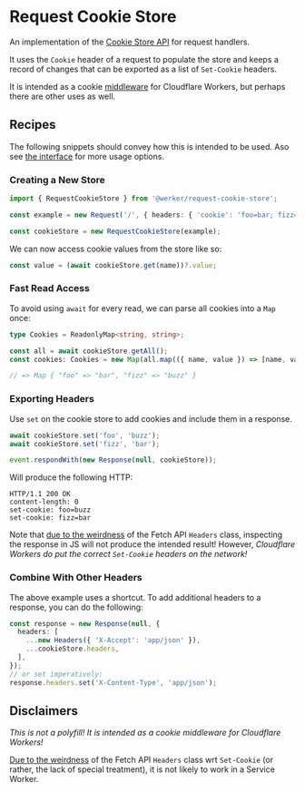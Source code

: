 # Request Cookie Store
An implementation of the [Cookie Store API](https://wicg.github.io/cookie-store) for request handlers. 

It uses the `Cookie` header of a request to populate the store and
keeps a record of changes that can be exported as a list of `Set-Cookie` headers.

It is intended as a cookie [middleware](https://github.com/worker-tools/middleware) for Cloudflare Workers, but perhaps there are other uses as well.

## Recipes 
The following snippets should convey how this is intended to be used.
Aso see [the interface](./src/interface.ts) for more usage options.


### Creating a New Store
```ts
import { RequestCookieStore } from '@werker/request-cookie-store';

const example = new Request('/', { headers: { 'cookie': 'foo=bar; fizz=buzz' } });

const cookieStore = new RequestCookieStore(example);
```

We can now access cookie values from the store like so:

```ts
const value = (await cookieStore.get(name))?.value;
```

### Fast Read Access
To avoid using `await` for every read, we can parse all cookies into a `Map` once:

```ts
type Cookies = ReadonlyMap<string, string>;

const all = await cookieStore.getAll();
const cookies: Cookies = new Map(all.map(({ name, value }) => [name, value]));

// => Map { "foo" => "bar", "fizz" => "buzz" }
```

### Exporting Headers 
Use `set` on the cookie store to add cookies and include them in a response.
```ts
await cookieStore.set('foo', 'buzz');
await cookieStore.set('fizz', 'bar');

event.respondWith(new Response(null, cookieStore));
```

Will produce the following HTTP:

```http
HTTP/1.1 200 OK
content-length: 0
set-cookie: foo=buzz
set-cookie: fizz=bar
```

Note that [due to the weirdness][1] of the Fetch API `Headers` class, inspecting the response in JS will not produce the intended result!
However, _Cloudflare Workers do put the correct `Set-Cookie` headers on the network!_


### Combine With Other Headers
The above example uses a shortcut. To add additional headers to a response, you can do the following:

```ts
const response = new Response(null, {
  headers: [
    ...new Headers({ 'X-Accept': 'app/json' }),
    ...cookieStore.headers,
  ],
});
// or set imperatively:
response.headers.set('X-Content-Type', 'app/json');
```

[1]: https://fetch.spec.whatwg.org/#headers-class

## Disclaimers
_This is not a polyfill! It is intended as a cookie middleware for Cloudflare Workers!_

[Due to the weirdness][1] of the Fetch API `Headers` class wrt `Set-Cookie` (or rather, the lack of special treatment), it is not likely to work in a Service Worker.

